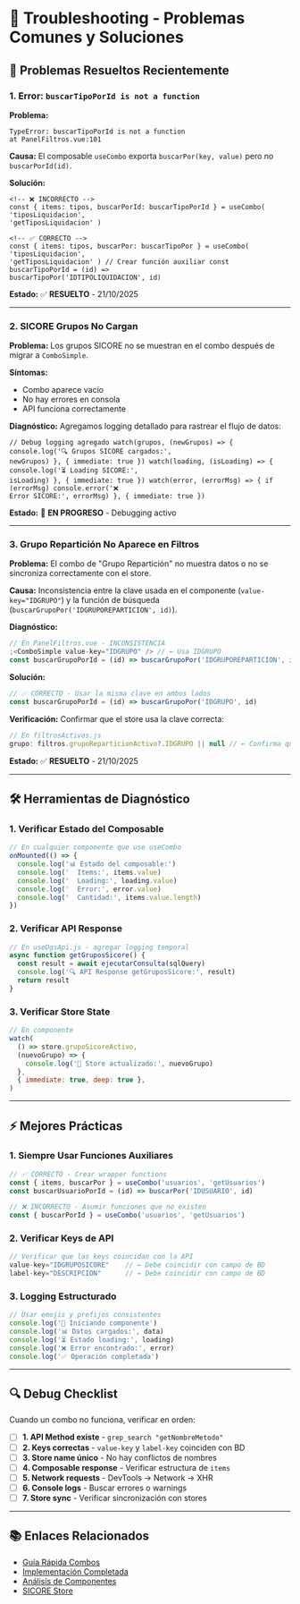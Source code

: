 # 🔧 Troubleshooting - Problemas Comunes y Soluciones

## 🚨 Problemas Resueltos Recientemente

### **1. Error: `buscarTipoPorId is not a function`**

**Problema:**

```
TypeError: buscarTipoPorId is not a function
at PanelFiltros.vue:101
```

**Causa:**
El composable `useCombo` exporta `buscarPor(key, value)` pero no `buscarPorId(id)`.

**Solución:**

```vue
<!-- ❌ INCORRECTO -->
const { items: tipos, buscarPorId: buscarTipoPorId } = useCombo( 'tiposLiquidacion',
'getTiposLiquidacion' )

<!-- ✅ CORRECTO -->
const { items: tipos, buscarPor: buscarTipoPor } = useCombo( 'tiposLiquidacion',
'getTiposLiquidacion' ) // Crear función auxiliar const buscarTipoPorId = (id) =>
buscarTipoPor('IDTIPOLIQUIDACION', id)
```

**Estado:** ✅ **RESUELTO** - 21/10/2025

---

### **2. SICORE Grupos No Cargan**

**Problema:**
Los grupos SICORE no se muestran en el combo después de migrar a `ComboSimple`.

**Síntomas:**

- Combo aparece vacío
- No hay errores en consola
- API funciona correctamente

**Diagnóstico:**
Agregamos logging detallado para rastrear el flujo de datos:

```vue
// Debug logging agregado watch(grupos, (newGrupos) => { console.log('🔍 Grupos SICORE cargados:',
newGrupos) }, { immediate: true }) watch(loading, (isLoading) => { console.log('⏳ Loading SICORE:',
isLoading) }, { immediate: true }) watch(error, (errorMsg) => { if (errorMsg) console.error('❌
Error SICORE:', errorMsg) }, { immediate: true })
```

**Estado:** 🔄 **EN PROGRESO** - Debugging activo

---

### **3. Grupo Repartición No Aparece en Filtros**

**Problema:**
El combo de "Grupo Repartición" no muestra datos o no se sincroniza correctamente con el store.

**Causa:**
Inconsistencia entre la clave usada en el componente (`value-key="IDGRUPO"`) y la función de búsqueda (`buscarGrupoPor('IDGRUPOREPARTICION', id)`).

**Diagnóstico:**

```javascript
// En PanelFiltros.vue - INCONSISTENCIA
;<ComboSimple value-key="IDGRUPO" /> // ← Usa IDGRUPO
const buscarGrupoPorId = (id) => buscarGrupoPor('IDGRUPOREPARTICION', id) // ← Busca IDGRUPOREPARTICION
```

**Solución:**

```javascript
// ✅ CORRECTO - Usar la misma clave en ambos lados
const buscarGrupoPorId = (id) => buscarGrupoPor('IDGRUPO', id)
```

**Verificación:**
Confirmar que el store usa la clave correcta:

```javascript
// En filtrosActivos.js
grupo: filtros.grupoReparticionActivo?.IDGRUPO || null // ← Confirma que es IDGRUPO
```

**Estado:** ✅ **RESUELTO** - 21/10/2025

---

## 🛠️ Herramientas de Diagnóstico

### **1. Verificar Estado del Composable**

```javascript
// En cualquier componente que use useCombo
onMounted(() => {
  console.log('📊 Estado del composable:')
  console.log('  Items:', items.value)
  console.log('  Loading:', loading.value)
  console.log('  Error:', error.value)
  console.log('  Cantidad:', items.value.length)
})
```

### **2. Verificar API Response**

```javascript
// En useDgsApi.js - agregar logging temporal
async function getGruposSicore() {
  const result = await ejecutarConsulta(sqlQuery)
  console.log('🔍 API Response getGruposSicore:', result)
  return result
}
```

### **3. Verificar Store State**

```javascript
// En componente
watch(
  () => store.grupoSicoreActivo,
  (nuevoGrupo) => {
    console.log('🏪 Store actualizado:', nuevoGrupo)
  },
  { immediate: true, deep: true },
)
```

---

## ⚡ Mejores Prácticas

### **1. Siempre Usar Funciones Auxiliares**

```javascript
// ✅ CORRECTO - Crear wrapper functions
const { items, buscarPor } = useCombo('usuarios', 'getUsuarios')
const buscarUsuarioPorId = (id) => buscarPor('IDUSUARIO', id)

// ❌ INCORRECTO - Asumir funciones que no existen
const { buscarPorId } = useCombo('usuarios', 'getUsuarios')
```

### **2. Verificar Keys de API**

```javascript
// Verificar que las keys coincidan con la API
value-key="IDGRUPOSICORE"    // ← Debe coincidir con campo de BD
label-key="DESCRIPCION"      // ← Debe coincidir con campo de BD
```

### **3. Logging Estructurado**

```javascript
// Usar emojis y prefijos consistentes
console.log('🚀 Iniciando componente')
console.log('📊 Datos cargados:', data)
console.log('⏳ Estado loading:', loading)
console.log('❌ Error encontrado:', error)
console.log('✅ Operación completada')
```

---

## 🔍 Debug Checklist

Cuando un combo no funciona, verificar en orden:

- [ ] **1. API Method existe** - `grep_search "getNombreMetodo"`
- [ ] **2. Keys correctas** - `value-key` y `label-key` coinciden con BD
- [ ] **3. Store name único** - No hay conflictos de nombres
- [ ] **4. Composable response** - Verificar estructura de `items`
- [ ] **5. Network requests** - DevTools → Network → XHR
- [ ] **6. Console logs** - Buscar errores o warnings
- [ ] **7. Store sync** - Verificar sincronización con stores

---

## 📚 Enlaces Relacionados

- [Guía Rápida Combos](./COMBOS_GUIA_RAPIDA.md)
- [Implementación Completada](./IMPLEMENTACION_COMBOS_COMPLETADA.md)
- [Análisis de Componentes](./COMPONENTES_ANALISIS.md)
- [SICORE Store](./stores/SICORE_STORE.md)

